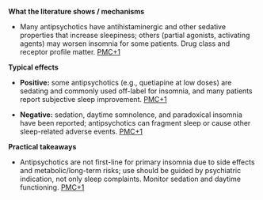 **What the literature shows / mechanisms**

- Many antipsychotics have antihistaminergic and other sedative properties that increase sleepiness; others (partial agonists, activating agents) may worsen insomnia for some patients. Drug class and receptor profile matter. [PMC+1](https://pmc.ncbi.nlm.nih.gov/articles/PMC487011/?utm_source=chatgpt.com)
    

**Typical effects**

- **Positive:** some antipsychotics (e.g., quetiapine at low doses) are sedating and commonly used off-label for insomnia, and many patients report subjective sleep improvement. [PMC+1](https://pmc.ncbi.nlm.nih.gov/articles/PMC487011/?utm_source=chatgpt.com)
    
- **Negative:** sedation, daytime somnolence, and paradoxical insomnia have been reported; antipsychotics can fragment sleep or cause other sleep-related adverse events. [PMC+1](https://pmc.ncbi.nlm.nih.gov/articles/PMC10333591/?utm_source=chatgpt.com)
    

**Practical takeaways**

- Antipsychotics are not first-line for primary insomnia due to side effects and metabolic/long-term risks; use should be guided by psychiatric indication, not only sleep complaints. Monitor sedation and daytime functioning. [PMC+1](https://pmc.ncbi.nlm.nih.gov/articles/PMC487011/?utm_source=chatgpt.com)